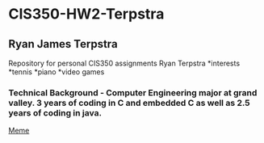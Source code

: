 # CIS350-HW2-Terpstra
## Ryan James Terpstra
Repository for personal CIS350 assignments
Ryan Terpstra
*interests
*tennis
*piano
*video games

### Technical Background - Computer Engineering major at grand valley. 3 years of coding in C and embedded C as well as 2.5 years of coding in java. 

[Meme](https://www.facebook.com/messenger_media/?thread_id=1544947547&attachment_id=415574739719487&message_id=mid.%24cAAAAAHyO4_J9XXztAV3LDeFO17uv)




